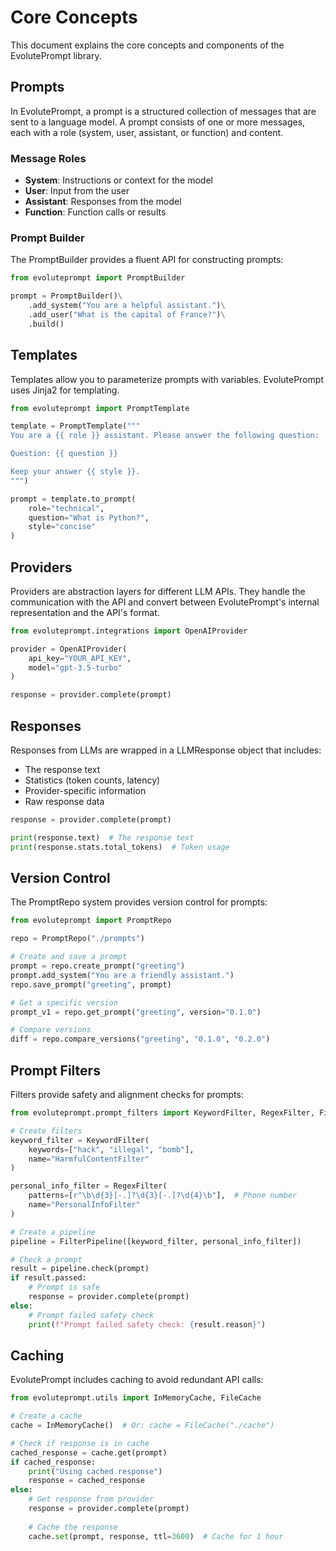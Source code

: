 # Core Concepts

This document explains the core concepts and components of the EvolutePrompt library.

## Prompts

In EvolutePrompt, a prompt is a structured collection of messages that are sent to a language model. A prompt consists of one or more messages, each with a role (system, user, assistant, or function) and content.

### Message Roles

- **System**: Instructions or context for the model
- **User**: Input from the user
- **Assistant**: Responses from the model
- **Function**: Function calls or results

### Prompt Builder

The PromptBuilder provides a fluent API for constructing prompts:

```python
from evoluteprompt import PromptBuilder

prompt = PromptBuilder()\
    .add_system("You are a helpful assistant.")\
    .add_user("What is the capital of France?")\
    .build()
```

## Templates

Templates allow you to parameterize prompts with variables. EvolutePrompt uses Jinja2 for templating.

```python
from evoluteprompt import PromptTemplate

template = PromptTemplate("""
You are a {{ role }} assistant. Please answer the following question:

Question: {{ question }}

Keep your answer {{ style }}.
""")

prompt = template.to_prompt(
    role="technical",
    question="What is Python?",
    style="concise"
)
```

## Providers

Providers are abstraction layers for different LLM APIs. They handle the communication with the API and convert between EvolutePrompt's internal representation and the API's format.

```python
from evoluteprompt.integrations import OpenAIProvider

provider = OpenAIProvider(
    api_key="YOUR_API_KEY",
    model="gpt-3.5-turbo"
)

response = provider.complete(prompt)
```

## Responses

Responses from LLMs are wrapped in a LLMResponse object that includes:

- The response text
- Statistics (token counts, latency)
- Provider-specific information
- Raw response data

```python
response = provider.complete(prompt)

print(response.text)  # The response text
print(response.stats.total_tokens)  # Token usage
```

## Version Control

The PromptRepo system provides version control for prompts:

```python
from evoluteprompt import PromptRepo

repo = PromptRepo("./prompts")

# Create and save a prompt
prompt = repo.create_prompt("greeting")
prompt.add_system("You are a friendly assistant.")
repo.save_prompt("greeting", prompt)

# Get a specific version
prompt_v1 = repo.get_prompt("greeting", version="0.1.0")

# Compare versions
diff = repo.compare_versions("greeting", "0.1.0", "0.2.0")
```

## Prompt Filters

Filters provide safety and alignment checks for prompts:

```python
from evoluteprompt.prompt_filters import KeywordFilter, RegexFilter, FilterPipeline

# Create filters
keyword_filter = KeywordFilter(
    keywords=["hack", "illegal", "bomb"],
    name="HarmfulContentFilter"
)

personal_info_filter = RegexFilter(
    patterns=[r"\b\d{3}[-.]?\d{3}[-.]?\d{4}\b"],  # Phone number
    name="PersonalInfoFilter"
)

# Create a pipeline
pipeline = FilterPipeline([keyword_filter, personal_info_filter])

# Check a prompt
result = pipeline.check(prompt)
if result.passed:
    # Prompt is safe
    response = provider.complete(prompt)
else:
    # Prompt failed safety check
    print(f"Prompt failed safety check: {result.reason}")
```

## Caching

EvolutePrompt includes caching to avoid redundant API calls:

```python
from evoluteprompt.utils import InMemoryCache, FileCache

# Create a cache
cache = InMemoryCache()  # Or: cache = FileCache("./cache")

# Check if response is in cache
cached_response = cache.get(prompt)
if cached_response:
    print("Using cached response")
    response = cached_response
else:
    # Get response from provider
    response = provider.complete(prompt)
    
    # Cache the response
    cache.set(prompt, response, ttl=3600)  # Cache for 1 hour
``` 
